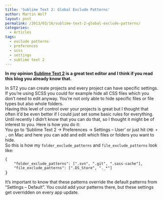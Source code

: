 ```yaml
---
title: 'Sublime Text 2: Global Exclude Patterns'
author: Martin Wolf
layout: post
permalink: /2013/03/16/sublime-text-2-global-exclude-patterns/
categories:
  - Articles
tags:
  - exclude patterns
  - preferences
  - scss
  - settings
  - sublime text 2
---
```

**In my opinion [Sublime Text 2][1] is a great text editor and I think if you read this blog you already know that.**

In ST2 you can create projects and every project can have specific settings. If you&#8217;re using SCSS you could for example hide all CSS files which you don&#8217;t need to edit anyway. You&#8217;re not only able to hide specific files or file types but also whole folders.  
Having this level of control over your projects is great but I thought that often it&#8217;d be even better if I could just set some basic rules for everything. Until recently I didn&#8217;t know that you can do that, so I thought it might be of interest to you. Here is how you do it:  
You go to &#8216;Sublime Text 2 -> Preferences -> Settings &#8211; User&#8217; or just hit `CMD + ,` on Mac and here you can add and edit which files or folders you want to hide.  
So this is how my `folder_exclude_patterns` and `file_exclude_patterns` look like:

<pre><code class="language-javascript">{
    "folder_exclude_patterns": [".svn", ".git", ".sass-cache"],
    "file_exclude_patterns": [".DS_Store", "._*"]</code>
}</pre>

It&#8217;s important to know that these patterns override the default patterns from &#8220;Settings &#8211; Default&#8221;. You could add your patterns there, but these settings get overridden on every app update.

 [1]: http://www.sublimetext.com/2